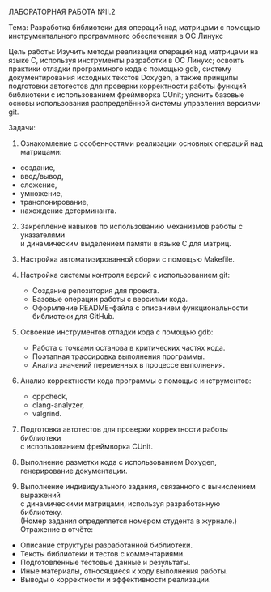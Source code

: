 ЛАБОРАТОРНАЯ РАБОТА №II.2

Тема:
Разработка библиотеки для операций над матрицами с помощью инструментального программного обеспечения в ОС Линукс

Цель работы:
Изучить методы реализации операций над матрицами на языке C, используя инструменты разработки в ОС Линукс;
освоить практики отладки программного кода с помощью gdb, систему документирования исходных текстов Doxygen,
а также принципы подготовки автотестов для проверки корректности работы функций библиотеки
с использованием фреймворка CUnit;
уяснить базовые основы использования распределённой системы управления версиями git.

Задачи:
1. Ознакомление с особенностями реализации основных операций над матрицами:
- создание,
- ввод/вывод,
- сложение,
- умножение,
- транспонирование,
- нахождение детерминанта.

2. Закрепление навыков по использованию механизмов работы с указателями  
   и динамическим выделением памяти в языке C для матриц.  

3. Настройка автоматизированной сборки с помощью Makefile.  

4. Настройка системы контроля версий с использованием git:  
	- Создание репозитория для проекта.  
	- Базовые операции работы с версиями кода.  
	- Оформление README-файла с описанием функциональности библиотеки для GitHub.  

5. Освоение инструментов отладки кода с помощью gdb:  
	- Работа с точками останова в критических частях кода.  
	- Поэтапная трассировка выполнения программы.  
	- Анализ значений переменных в процессе выполнения.  

6. Анализ корректности кода программы с помощью инструментов:  
	- cppcheck,  
	- clang-analyzer,  
	- valgrind.  

7. Подготовка автотестов для проверки корректности работы библиотеки  
   с использованием фреймворка CUnit.  

8. Выполнение разметки кода с использованием Doxygen, генерирование документации.  

9. Выполнение индивидуального задания, связанного с вычислением выражений  
   с динамическими матрицами, используя разработанную библиотеку.  
   (Номер задания определяется номером студента в журнале.)  
Отражение в отчёте:
- Описание структуры разработанной библиотеки.
- Тексты библиотеки и тестов с комментариями.
- Подготовленные тестовые данные и результаты.
- Иные материалы, относящиеся к ходу выполнения работы.
- Выводы о корректности и эффективности реализации.
